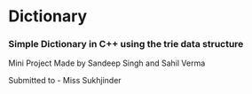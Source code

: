 # Dictionary

### Simple Dictionary in C++ using the trie data structure

Mini Project Made by Sandeep Singh and Sahil Verma

Submitted to - Miss Sukhjinder
